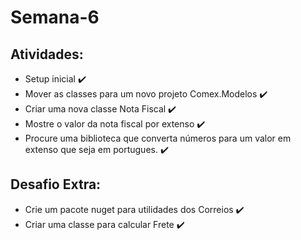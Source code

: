 # Semana-6
## Atividades:
- Setup inicial ✔️
- Mover as classes para um novo projeto Comex.Modelos ✔️
- Criar uma nova classe Nota Fiscal ✔️
- Mostre o valor da nota fiscal por extenso ✔️
- Procure uma biblioteca que converta números para um valor em extenso que seja em portugues. ✔️

## Desafio Extra:
- Crie um pacote nuget para utilidades dos Correios ✔️
- Criar uma classe para calcular Frete ✔️

